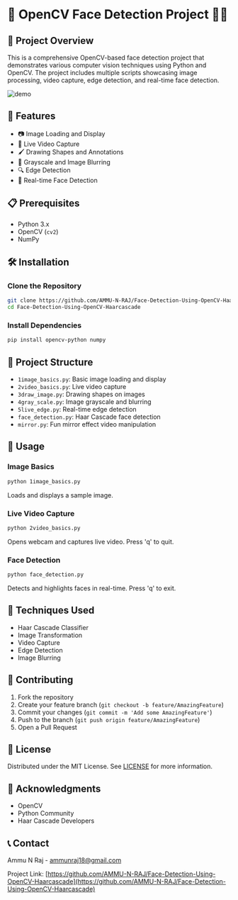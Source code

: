 # 📸 OpenCV Face Detection Project 🕵️‍♀️

## 🌟 Project Overview
This is a comprehensive OpenCV-based face detection project that demonstrates various computer vision techniques using Python and OpenCV. The project includes multiple scripts showcasing image processing, video capture, edge detection, and real-time face detection.

![demo](https://github.com/AMMU-N-RAJ/Face-Detection-Using-OpenCV-Haarcascade/blob/main/demo.gif)

## 🚀 Features
- 📷 Image Loading and Display
- 🎥 Live Video Capture
- 🖌️ Drawing Shapes and Annotations
- 🌚 Grayscale and Image Blurring
- 🔍 Edge Detection
- 👤 Real-time Face Detection

## 📋 Prerequisites
- Python 3.x
- OpenCV (`cv2`)
- NumPy

## 🛠️ Installation

### Clone the Repository
```bash
git clone https://github.com/AMMU-N-RAJ/Face-Detection-Using-OpenCV-Haarcascade.git
cd Face-Detection-Using-OpenCV-Haarcascade
```

### Install Dependencies
```bash
pip install opencv-python numpy
```

## 📂 Project Structure
- `1image_basics.py`: Basic image loading and display
- `2video_basics.py`: Live video capture
- `3draw_image.py`: Drawing shapes on images
- `4gray_scale.py`: Image grayscale and blurring
- `5live_edge.py`: Real-time edge detection
- `face_detection.py`: Haar Cascade face detection
- `mirror.py`: Fun mirror effect video manipulation

## 🎯 Usage

### Image Basics
```bash
python 1image_basics.py
```
Loads and displays a sample image.

### Live Video Capture
```bash
python 2video_basics.py
```
Opens webcam and captures live video. Press 'q' to quit.

### Face Detection
```bash
python face_detection.py
```
Detects and highlights faces in real-time. Press 'q' to exit.

## 🔬 Techniques Used
- Haar Cascade Classifier
- Image Transformation
- Video Capture
- Edge Detection
- Image Blurring

## 🤝 Contributing
1. Fork the repository
2. Create your feature branch (`git checkout -b feature/AmazingFeature`)
3. Commit your changes (`git commit -m 'Add some AmazingFeature'`)
4. Push to the branch (`git push origin feature/AmazingFeature`)
5. Open a Pull Request

## 📜 License
Distributed under the MIT License. See [LICENSE](https://github.com/AMMU-N-RAJ/Face-Detection-Using-OpenCV-Haarcascade/blob/main/LICENSE) for more information.

## 🙌 Acknowledgments
- OpenCV
- Python Community
- Haar Cascade Developers

## 📞 Contact
Ammu N Raj - [ammunraj18@gmail.com](mailto:ammunraj18@gmail.com)

Project Link: [https://github.com/AMMU-N-RAJ/Face-Detection-Using-OpenCV-Haarcascade](https://github.com/AMMU-N-RAJ/Face-Detection-Using-OpenCV-Haarcascade)

